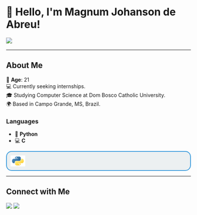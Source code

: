 # 👋 Hello, I'm Magnum Johanson de Abreu!

<picture>
  <source
    srcset="https://github-readme-stats.vercel.app/api?username=Magnumja&show_icons=true&theme=radical"
    media="(prefers-color-scheme: dark)"
  />
  <source
    srcset="https://github-readme-stats.vercel.app/api?username=Magnumja&show_icons=true"
    media="(prefers-color-scheme: light), (prefers-color-scheme: no-preference)"
  />
  <img src="https://github-readme-stats.vercel.app/api?username=Magnumja&show_icons=true" />
</picture>

---

## About Me

🌟 **Age**: 21  
💻 Currently seeking internships.  
🎓 Studying Computer Science at Dom Bosco Catholic University.  
🌍 Based in Campo Grande, MS, Brazil.

### Languages

- 🐍 **Python**
- 💻 **C**



<div style="display: inline_block; border: 2px solid #3498db; border-radius: 15px; padding: 10px; background-color: #ecf0f1;">
  <img align="center" alt="Python" height="30" width="40" src="https://raw.githubusercontent.com/devicons/devicon/master/icons/python/python-original.svg">
</div>

---

## Connect with Me

<div> 
  <a href="https://www.instagram.com/magnum.abreu/" target="_blank"><img src="https://img.shields.io/badge/-Instagram-%23E4405F?style=for-the-badge&logo=instagram&logoColor=white" target="_blank"></a>
  <a href="https://www.linkedin.com/in/magnumdeabreu/" target="_blank"><img src="https://img.shields.io/badge/-LinkedIn-%230077B5?style=for-the-badge&logo=linkedin&logoColor=white" target="_blank"></a> 
</div>
